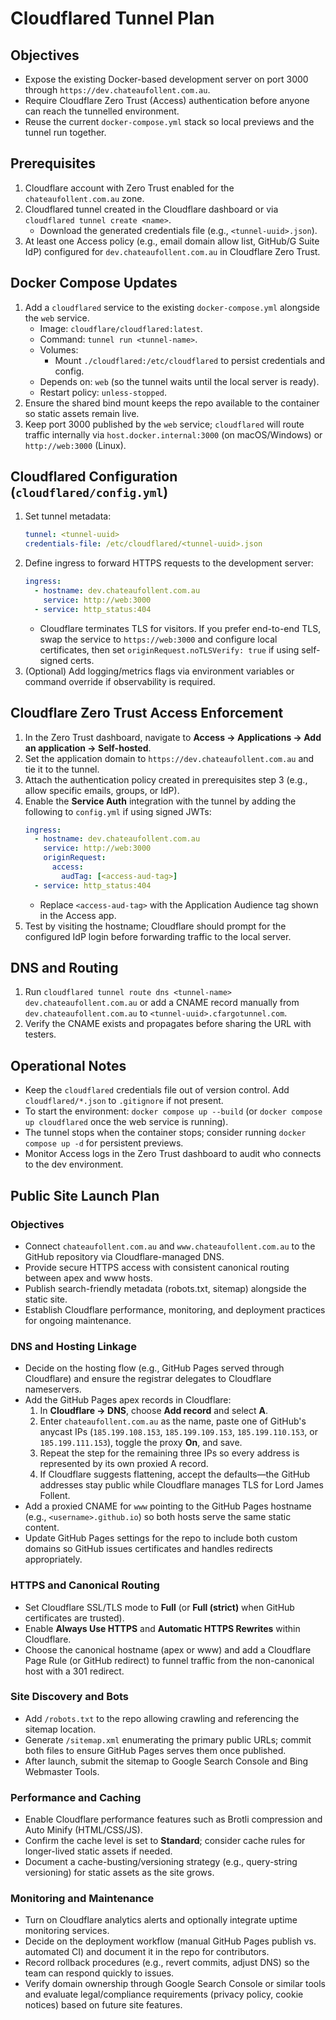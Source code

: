 # Cloudflared Tunnel Plan

## Objectives
- Expose the existing Docker-based development server on port 3000 through `https://dev.chateaufollent.com.au`.
- Require Cloudflare Zero Trust (Access) authentication before anyone can reach the tunnelled environment.
- Reuse the current `docker-compose.yml` stack so local previews and the tunnel run together.

## Prerequisites
1. Cloudflare account with Zero Trust enabled for the `chateaufollent.com.au` zone.
2. Cloudflared tunnel created in the Cloudflare dashboard or via `cloudflared tunnel create <name>`.
   - Download the generated credentials file (e.g., `<tunnel-uuid>.json`).
3. At least one Access policy (e.g., email domain allow list, GitHub/G Suite IdP) configured for `dev.chateaufollent.com.au` in Cloudflare Zero Trust.

## Docker Compose Updates
1. Add a `cloudflared` service to the existing `docker-compose.yml` alongside the `web` service.
   - Image: `cloudflare/cloudflared:latest`.
   - Command: `tunnel run <tunnel-name>`.
   - Volumes:
     - Mount `./cloudflared:/etc/cloudflared` to persist credentials and config.
   - Depends on: `web` (so the tunnel waits until the local server is ready).
   - Restart policy: `unless-stopped`.
2. Ensure the shared bind mount keeps the repo available to the container so static assets remain live.
3. Keep port 3000 published by the `web` service; `cloudflared` will route traffic internally via `host.docker.internal:3000` (on macOS/Windows) or `http://web:3000` (Linux).

## Cloudflared Configuration (`cloudflared/config.yml`)
1. Set tunnel metadata:
   ```yaml
   tunnel: <tunnel-uuid>
   credentials-file: /etc/cloudflared/<tunnel-uuid>.json
   ```
2. Define ingress to forward HTTPS requests to the development server:
   ```yaml
   ingress:
     - hostname: dev.chateaufollent.com.au
       service: http://web:3000
     - service: http_status:404
   ```
   - Cloudflare terminates TLS for visitors. If you prefer end-to-end TLS, swap the service to `https://web:3000` and configure local certificates, then set `originRequest.noTLSVerify: true` if using self-signed certs.
3. (Optional) Add logging/metrics flags via environment variables or command override if observability is required.

## Cloudflare Zero Trust Access Enforcement
1. In the Zero Trust dashboard, navigate to **Access → Applications → Add an application → Self-hosted**.
2. Set the application domain to `https://dev.chateaufollent.com.au` and tie it to the tunnel.
3. Attach the authentication policy created in prerequisites step 3 (e.g., allow specific emails, groups, or IdP).
4. Enable the **Service Auth** integration with the tunnel by adding the following to `config.yml` if using signed JWTs:
   ```yaml
   ingress:
     - hostname: dev.chateaufollent.com.au
       service: http://web:3000
       originRequest:
         access:
           audTag: [<access-aud-tag>]
     - service: http_status:404
   ```
   - Replace `<access-aud-tag>` with the Application Audience tag shown in the Access app.
5. Test by visiting the hostname; Cloudflare should prompt for the configured IdP login before forwarding traffic to the local server.

## DNS and Routing
1. Run `cloudflared tunnel route dns <tunnel-name> dev.chateaufollent.com.au` or add a CNAME record manually from `dev.chateaufollent.com.au` to `<tunnel-uuid>.cfargotunnel.com`.
2. Verify the CNAME exists and propagates before sharing the URL with testers.

## Operational Notes
- Keep the `cloudflared` credentials file out of version control. Add `cloudflared/*.json` to `.gitignore` if not present.
- To start the environment: `docker compose up --build` (or `docker compose up cloudflared` once the web service is running).
- The tunnel stops when the container stops; consider running `docker compose up -d` for persistent previews.
- Monitor Access logs in the Zero Trust dashboard to audit who connects to the dev environment.

## Public Site Launch Plan

### Objectives
- Connect `chateaufollent.com.au` and `www.chateaufollent.com.au` to the GitHub repository via Cloudflare-managed DNS.
- Provide secure HTTPS access with consistent canonical routing between apex and www hosts.
- Publish search-friendly metadata (robots.txt, sitemap) alongside the static site.
- Establish Cloudflare performance, monitoring, and deployment practices for ongoing maintenance.

### DNS and Hosting Linkage
- Decide on the hosting flow (e.g., GitHub Pages served through Cloudflare) and ensure the registrar delegates to Cloudflare nameservers.
- Add the GitHub Pages apex records in Cloudflare:
  1. In **Cloudflare → DNS**, choose **Add record** and select **A**.
  2. Enter `chateaufollent.com.au` as the name, paste one of GitHub's anycast IPs (`185.199.108.153`, `185.199.109.153`, `185.199.110.153`, or `185.199.111.153`), toggle the proxy **On**, and save.
  3. Repeat the step for the remaining three IPs so every address is represented by its own proxied A record.
  4. If Cloudflare suggests flattening, accept the defaults—the GitHub addresses stay public while Cloudflare manages TLS for Lord James Follent.
- Add a proxied CNAME for `www` pointing to the GitHub Pages hostname (e.g., `<username>.github.io`) so both hosts serve the same static content.
- Update GitHub Pages settings for the repo to include both custom domains so GitHub issues certificates and handles redirects appropriately.

### HTTPS and Canonical Routing
- Set Cloudflare SSL/TLS mode to **Full** (or **Full (strict)** when GitHub certificates are trusted).
- Enable **Always Use HTTPS** and **Automatic HTTPS Rewrites** within Cloudflare.
- Choose the canonical hostname (apex or www) and add a Cloudflare Page Rule (or GitHub redirect) to funnel traffic from the non-canonical host with a 301 redirect.

### Site Discovery and Bots
- Add `/robots.txt` to the repo allowing crawling and referencing the sitemap location.
- Generate `/sitemap.xml` enumerating the primary public URLs; commit both files to ensure GitHub Pages serves them once published.
- After launch, submit the sitemap to Google Search Console and Bing Webmaster Tools.

### Performance and Caching
- Enable Cloudflare performance features such as Brotli compression and Auto Minify (HTML/CSS/JS).
- Confirm the cache level is set to **Standard**; consider cache rules for longer-lived static assets if needed.
- Document a cache-busting/versioning strategy (e.g., query-string versioning) for static assets as the site grows.

### Monitoring and Maintenance
- Turn on Cloudflare analytics alerts and optionally integrate uptime monitoring services.
- Decide on the deployment workflow (manual GitHub Pages publish vs. automated CI) and document it in the repo for contributors.
- Record rollback procedures (e.g., revert commits, adjust DNS) so the team can respond quickly to issues.
- Verify domain ownership through Google Search Console or similar tools and evaluate legal/compliance requirements (privacy policy, cookie notices) based on future site features.
